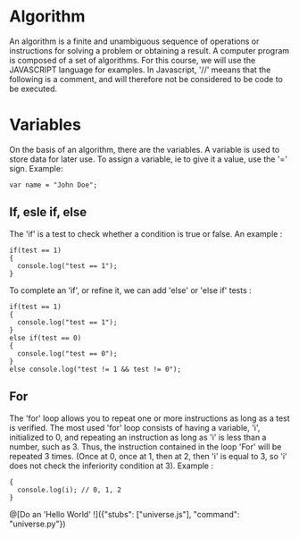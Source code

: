 # Algorithm

An algorithm is a finite and unambiguous sequence of operations or instructions for solving a problem or obtaining a result. A computer program is composed of a set of algorithms. For this course, we will use the JAVASCRIPT language for examples. In Javascript, '//' meeans that the following is a comment, and will therefore not be considered to be code to be executed.

# Variables

On the basis of an algorithm, there are the variables. A variable is used to store data for later use. To assign a variable, ie to give it a value, use the '=' sign. Example:

```var name = "John Doe";```

## If, esle if, else

The 'if' is a test to check whether a condition is true or false. An example :

```var test = 1;
if(test == 1)
{
  console.log("test == 1");
}
```

To complete an 'if', or refine it, we can add 'else' or 'else if' tests :

```var test = 1;
if(test == 1)
{
  console.log("test == 1");
}
else if(test == 0)
{
  console.log("test == 0");
}
else console.log("test != 1 && test != 0");
```
## For

The 'for' loop allows you to repeat one or more instructions as long as a test is verified. The most used 'for' loop consists of having a variable, 'i', initialized to 0, and repeating an instruction as long as 'i' is less than a number, such as 3. Thus, the instruction contained in the loop 'For' will be repeated 3 times. (Once at 0, once at 1, then at 2, then 'i' is equal to 3, so 'i' does not check the inferiority condition at 3). Example :

```for(var i = 0; i < 3; i++)
{
  console.log(i); // 0, 1, 2
}
```
  
  @[Do an 'Hello World' !]({"stubs": ["universe.js"], "command": "universe.py"})
